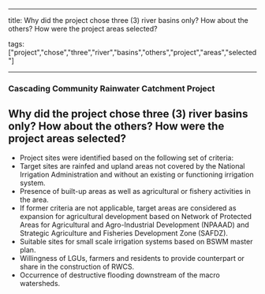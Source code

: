 
---

title: Why did the project chose three (3) river basins only? How about the others? How were the project areas selected?

tags: ["project","chose","three","river","basins","others","project","areas","selected"]

---

### Cascading Community Rainwater Catchment Project

## Why did the project chose three (3) river basins only? How about the others? How were the project areas selected?


 - Project sites were identified based on the following set of criteria: 
 - Target sites are rainfed and upland areas not covered by the National Irrigation Administration and without an existing or functioning irrigation system.
 - Presence of built-up areas as well as agricultural or fishery activities in the area. 
 - If former criteria are not applicable, target areas are considered as expansion for agricultural development based on Network of Protected Areas for Agricultural and Agro-Industrial Development (NPAAAD) and Strategic Agriculture and Fisheries Development Zone (SAFDZ). 
 - Suitable sites for small scale irrigation systems based on BSWM master plan.
 - Willingness of LGUs, farmers and residents to provide counterpart or share in the construction of RWCS. 
 - Occurrence of destructive flooding downstream of the macro watersheds.
